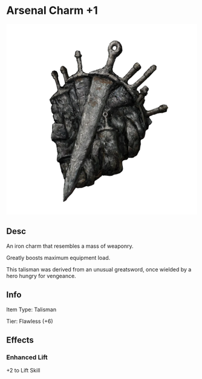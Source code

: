 # Arsenal Charm +1

![Copyrighted Image](ArsenalCharm+1.png)

## Desc

An iron charm that resembles a mass of weaponry.

Greatly boosts maximum equipment load.

This talisman was derived from an unusual greatsword, once wielded by a hero hungry for vengeance.

## Info

Item Type: Talisman

Tier: Flawless (+6)

## Effects

### Enhanced Lift

+2 to Lift Skill
